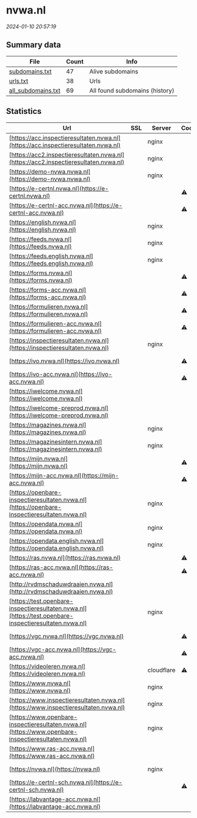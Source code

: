 # nvwa.nl
*2024-01-10 20:57:19*
## Summary data
| File       | Count | Info |
|------------|-------|------|
|[subdomains.txt](/data/nvwa.nl/subdomains.txt)|47|Alive subdomains|
|[urls.txt](/data/nvwa.nl/urls.txt)|38|Urls|
|[all_subdomains.txt](/data/nvwa.nl/all_subdomains.txt)|69|All found subdomains (history)|
## Statistics
| Url | SSL | Server | Cookie | HSTS | CSP | XFO | XXP | RP | Tech |Title |
|------------|-------|------|------|------|------|------|------|------|------|------|
|[https://acc.inspectieresultaten.nvwa.nl](https://acc.inspectieresultaten.nvwa.nl)| |nginx| | | | | |:white_check_mark: |HSTS Nginx|301 Moved Perman...|
|[https://acc2.inspectieresultaten.nvwa.nl](https://acc2.inspectieresultaten.nvwa.nl)| |nginx| | | | | |:white_check_mark: |Basic Nginx|401 Authorizatio...|
|[https://demo-nvwa.nvwa.nl](https://demo-nvwa.nvwa.nl)| |nginx| | | | | |:white_check_mark: |Basic Nginx|401 Authorizatio...|
|[https://e-certnl.nvwa.nl](https://e-certnl.nvwa.nl)| ||:warning: |:white_check_mark: | | |:white_check_mark: |:white_check_mark: |HSTS|Index of /|
|[https://e-certnl-acc.nvwa.nl](https://e-certnl-acc.nvwa.nl)| ||:warning: |:white_check_mark: | | |:white_check_mark: |:white_check_mark: |HSTS|Index of /|
|[https://english.nvwa.nl](https://english.nvwa.nl)| |nginx| |:white_check_mark: |:warning: |:white_check_mark: |:white_check_mark: |:white_check_mark: |Bloomreach HSTS...|Home | NVWA-Engl...|
|[https://feeds.nvwa.nl](https://feeds.nvwa.nl)| |nginx| |:white_check_mark: | |:white_check_mark: |:white_check_mark: |:white_check_mark: |HSTS Nginx||
|[https://feeds.english.nvwa.nl](https://feeds.english.nvwa.nl)| |nginx| |:white_check_mark: | |:white_check_mark: |:white_check_mark: |:white_check_mark: |HSTS Nginx||
|[https://forms.nvwa.nl](https://forms.nvwa.nl)| ||:warning: |:white_check_mark: |:white_check_mark: |:white_check_mark: |:white_check_mark: |HSTS|Object moved|
|[https://forms-acc.nvwa.nl](https://forms-acc.nvwa.nl)| ||:warning: |:white_check_mark: | | | |:white_check_mark: |HSTS|IIS Windows Serv...|
|[https://formulieren.nvwa.nl](https://formulieren.nvwa.nl)| ||:warning: |:white_check_mark: |:white_check_mark: |:white_check_mark: |:white_check_mark: |HSTS|Object moved|
|[https://formulieren-acc.nvwa.nl](https://formulieren-acc.nvwa.nl)| ||:warning: |:white_check_mark: |:white_check_mark: |:white_check_mark: |:white_check_mark: |HSTS|Object moved|
|[https://inspectieresultaten.nvwa.nl](https://inspectieresultaten.nvwa.nl)| |nginx| |:white_check_mark: | |:white_check_mark: |:white_check_mark: |:white_check_mark: |HSTS Nginx|301 Moved Perman...|
|[https://ivo.nvwa.nl](https://ivo.nvwa.nl)| ||:warning: |:white_check_mark: | | | |:white_check_mark: |HSTS|Import Veterinai...|
|[https://ivo-acc.nvwa.nl](https://ivo-acc.nvwa.nl)| ||:warning: |:white_check_mark: | | | |:white_check_mark: |HSTS|Import Veterinai...|
|[https://iwelcome.nvwa.nl](https://iwelcome.nvwa.nl)| || |:white_check_mark: | | | |:white_check_mark: |HSTS||
|[https://iwelcome-preprod.nvwa.nl](https://iwelcome-preprod.nvwa.nl)| || |:white_check_mark: | | | |:white_check_mark: |HSTS||
|[https://magazines.nvwa.nl](https://magazines.nvwa.nl)| |nginx| |:white_check_mark: |:warning: |:white_check_mark: |:white_check_mark: |:white_check_mark: |HSTS Nginx||
|[https://magazinesintern.nvwa.nl](https://magazinesintern.nvwa.nl)| |nginx| |:white_check_mark: |:warning: |:white_check_mark: |:white_check_mark: |:white_check_mark: |HSTS Nginx||
|[https://mijn.nvwa.nl](https://mijn.nvwa.nl)| ||:warning: |:white_check_mark: |:white_check_mark: |:white_check_mark: |:white_check_mark: |HSTS|Object moved|
|[https://mijn-acc.nvwa.nl](https://mijn-acc.nvwa.nl)| ||:warning: |:white_check_mark: |:white_check_mark: |:white_check_mark: |:white_check_mark: |HSTS|Object moved|
|[https://openbare-inspectieresultaten.nvwa.nl](https://openbare-inspectieresultaten.nvwa.nl)| |nginx| |:white_check_mark: | |:white_check_mark: |:white_check_mark: |:white_check_mark: |HSTS Nginx|301 Moved Perman...|
|[https://opendata.nvwa.nl](https://opendata.nvwa.nl)| |nginx| |:white_check_mark: | |:white_check_mark: |:white_check_mark: |:white_check_mark: |HSTS Nginx||
|[https://opendata.english.nvwa.nl](https://opendata.english.nvwa.nl)| |nginx| |:white_check_mark: | |:white_check_mark: |:white_check_mark: |:white_check_mark: |HSTS Nginx||
|[https://ras.nvwa.nl](https://ras.nvwa.nl)| ||:warning: |:white_check_mark: | |:white_check_mark: |:white_check_mark: |:white_check_mark: |HSTS|302 Found|
|[https://ras-acc.nvwa.nl](https://ras-acc.nvwa.nl)| ||:warning: |:white_check_mark: | |:white_check_mark: |:white_check_mark: |:white_check_mark: |HSTS|302 Found|
|[http://rvdmschaduwdraaien.nvwa.nl](http://rvdmschaduwdraaien.nvwa.nl)| || | | | | |:white_check_mark: |||
|[https://test.openbare-inspectieresultaten.nvwa.nl](https://test.openbare-inspectieresultaten.nvwa.nl)| |nginx| | | | | |:white_check_mark: |Basic Nginx|401 Authorizatio...|
|[https://vgc.nvwa.nl](https://vgc.nvwa.nl)| ||:warning: |:white_check_mark: | |:white_check_mark: | |:white_check_mark: |HSTS|Error 404--Not F...|
|[https://vgc-acc.nvwa.nl](https://vgc-acc.nvwa.nl)| ||:warning: |:white_check_mark: | |:white_check_mark: | |:white_check_mark: |HSTS|Error 404--Not F...|
|[https://videoleren.nvwa.nl](https://videoleren.nvwa.nl)| |cloudflare|:warning: |:white_check_mark: | | | |:white_check_mark: |Cloudflare Cloud...|POST data|
|[https://www.nvwa.nl](https://www.nvwa.nl)| |nginx| |:white_check_mark: |:warning: |:white_check_mark: |:white_check_mark: |:white_check_mark: |Bloomreach HSTS...|Home | NVWA|
|[https://www.inspectieresultaten.nvwa.nl](https://www.inspectieresultaten.nvwa.nl)| |nginx| |:white_check_mark: | |:white_check_mark: |:white_check_mark: |:white_check_mark: |HSTS Nginx|301 Moved Perman...|
|[https://www.openbare-inspectieresultaten.nvwa.nl](https://www.openbare-inspectieresultaten.nvwa.nl)| |nginx| |:white_check_mark: | |:white_check_mark: |:white_check_mark: |:white_check_mark: |Drupal:10 HSTS N...|Home | NVWA Insp...|
|[https://www.ras-acc.nvwa.nl](https://www.ras-acc.nvwa.nl)| || | | | | |:white_check_mark: |HSTS|302 Found|
|[https://nvwa.nl](https://nvwa.nl)| |nginx| |:white_check_mark: |:warning: |:white_check_mark: |:white_check_mark: |:white_check_mark: |HSTS Nginx|301 Moved Perman...|
|[https://e-certnl-sch.nvwa.nl](https://e-certnl-sch.nvwa.nl)| ||:warning: |:white_check_mark: | | | |:white_check_mark: |HSTS|403 Forbidden|
|[https://labvantage-acc.nvwa.nl](https://labvantage-acc.nvwa.nl)| || | | | | |:white_check_mark: |HSTS|Error 404--Not F...|